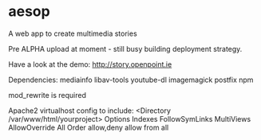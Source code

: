 aesop
=====

A web app to create multimedia stories

Pre ALPHA upload at moment - still busy building deployment strategy.

Have a look at the demo: http://story.openpoint.ie

Dependencies:
mediainfo libav-tools youtube-dl imagemagick postfix npm

mod_rewrite is required

Apache2 virtualhost config to include:
<Directory /var/www/html/yourproject>
    Options Indexes FollowSymLinks MultiViews
    AllowOverride All
    Order allow,deny
    allow from all
</Directory>
